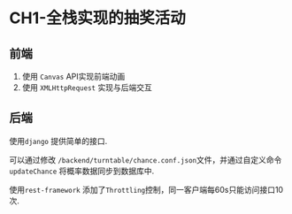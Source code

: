 # CH1-全栈实现的抽奖活动

## 前端

1. 使用 `Canvas` API实现前端动画
2. 使用 `XMLHttpRequest` 实现与后端交互

## 后端

使用`django` 提供简单的接口.

可以通过修改 `/backend/turntable/chance.conf.json`文件，并通过自定义命令 `updateChance` 将概率数据同步到数据库中.

使用`rest-framework` 添加了`Throttling`控制，同一客户端每60s只能访问接口10次.
